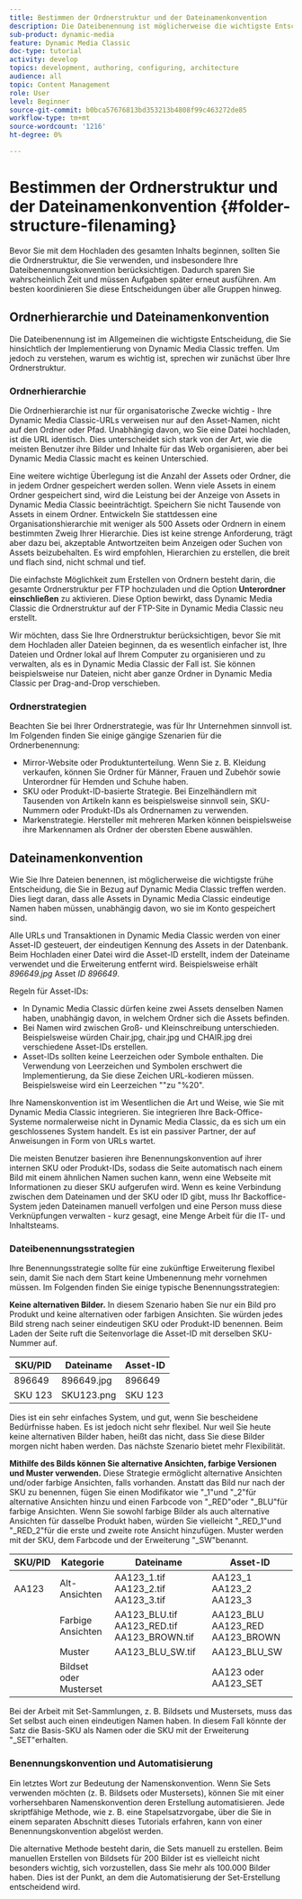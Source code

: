 ```yaml
---
title: Bestimmen der Ordnerstruktur und der Dateinamenkonvention
description: Die Dateibenennung ist möglicherweise die wichtigste Entscheidung, die Sie bei der Implementierung von Dynamic Media Classic treffen werden. Die Ordnerstruktur ist ebenfalls wichtig. Erfahren Sie, warum es so wichtig und möglich ist, Ansätze für Ihre Ordnerstruktur und Dateinamen zu finden.
sub-product: dynamic-media
feature: Dynamic Media Classic
doc-type: tutorial
activity: develop
topics: development, authoring, configuring, architecture
audience: all
topic: Content Management
role: User
level: Beginner
source-git-commit: b0bca57676813bd353213b4808f99c463272de85
workflow-type: tm+mt
source-wordcount: '1216'
ht-degree: 0%

---
```



# Bestimmen der Ordnerstruktur und der Dateinamenkonvention {#folder-structure-filenaming}

Bevor Sie mit dem Hochladen des gesamten Inhalts beginnen, sollten Sie die Ordnerstruktur, die Sie verwenden, und insbesondere Ihre Dateibenennungskonvention berücksichtigen. Dadurch sparen Sie wahrscheinlich Zeit und müssen Aufgaben später erneut ausführen. Am besten koordinieren Sie diese Entscheidungen über alle Gruppen hinweg.

## Ordnerhierarchie und Dateinamenkonvention

Die Dateibenennung ist im Allgemeinen die wichtigste Entscheidung, die Sie hinsichtlich der Implementierung von Dynamic Media Classic treffen. Um jedoch zu verstehen, warum es wichtig ist, sprechen wir zunächst über Ihre Ordnerstruktur.

### Ordnerhierarchie

Die Ordnerhierarchie ist nur für organisatorische Zwecke wichtig - Ihre Dynamic Media Classic-URLs verweisen nur auf den Asset-Namen, nicht auf den Ordner oder Pfad. Unabhängig davon, wo Sie eine Datei hochladen, ist die URL identisch. Dies unterscheidet sich stark von der Art, wie die meisten Benutzer ihre Bilder und Inhalte für das Web organisieren, aber bei Dynamic Media Classic macht es keinen Unterschied.

Eine weitere wichtige Überlegung ist die Anzahl der Assets oder Ordner, die in jedem Ordner gespeichert werden sollen. Wenn viele Assets in einem Ordner gespeichert sind, wird die Leistung bei der Anzeige von Assets in Dynamic Media Classic beeinträchtigt. Speichern Sie nicht Tausende von Assets in einem Ordner. Entwickeln Sie stattdessen eine Organisationshierarchie mit weniger als 500 Assets oder Ordnern in einem bestimmten Zweig Ihrer Hierarchie. Dies ist keine strenge Anforderung, trägt aber dazu bei, akzeptable Antwortzeiten beim Anzeigen oder Suchen von Assets beizubehalten. Es wird empfohlen, Hierarchien zu erstellen, die breit und flach sind, nicht schmal und tief.

Die einfachste Möglichkeit zum Erstellen von Ordnern besteht darin, die gesamte Ordnerstruktur per FTP hochzuladen und die Option **Unterordner einschließen** zu aktivieren. Diese Option bewirkt, dass Dynamic Media Classic die Ordnerstruktur auf der FTP-Site in Dynamic Media Classic neu erstellt.

Wir möchten, dass Sie Ihre Ordnerstruktur berücksichtigen, bevor Sie mit dem Hochladen aller Dateien beginnen, da es wesentlich einfacher ist, Ihre Dateien und Ordner lokal auf Ihrem Computer zu organisieren und zu verwalten, als es in Dynamic Media Classic der Fall ist. Sie können beispielsweise nur Dateien, nicht aber ganze Ordner in Dynamic Media Classic per Drag-and-Drop verschieben.

### Ordnerstrategien

Beachten Sie bei Ihrer Ordnerstrategie, was für Ihr Unternehmen sinnvoll ist. Im Folgenden finden Sie einige gängige Szenarien für die Ordnerbenennung:

- Mirror-Website oder Produktunterteilung. Wenn Sie z. B. Kleidung verkaufen, können Sie Ordner für Männer, Frauen und Zubehör sowie Unterordner für Hemden und Schuhe haben.
- SKU oder Produkt-ID-basierte Strategie. Bei Einzelhändlern mit Tausenden von Artikeln kann es beispielsweise sinnvoll sein, SKU-Nummern oder Produkt-IDs als Ordnernamen zu verwenden.
- Markenstrategie. Hersteller mit mehreren Marken können beispielsweise ihre Markennamen als Ordner der obersten Ebene auswählen.

## Dateinamenkonvention

Wie Sie Ihre Dateien benennen, ist möglicherweise die wichtigste frühe Entscheidung, die Sie in Bezug auf Dynamic Media Classic treffen werden. Dies liegt daran, dass alle Assets in Dynamic Media Classic eindeutige Namen haben müssen, unabhängig davon, wo sie im Konto gespeichert sind.

Alle URLs und Transaktionen in Dynamic Media Classic werden von einer Asset-ID gesteuert, der eindeutigen Kennung des Assets in der Datenbank. Beim Hochladen einer Datei wird die Asset-ID erstellt, indem der Dateiname verwendet und die Erweiterung entfernt wird. Beispielsweise erhält _896649.jpg_ Asset _ID 896649_.

Regeln für Asset-IDs:

- In Dynamic Media Classic dürfen keine zwei Assets denselben Namen haben, unabhängig davon, in welchem Ordner sich die Assets befinden.
- Bei Namen wird zwischen Groß- und Kleinschreibung unterschieden. Beispielsweise würden Chair.jpg, chair.jpg und CHAIR.jpg drei verschiedene Asset-IDs erstellen.
- Asset-IDs sollten keine Leerzeichen oder Symbole enthalten. Die Verwendung von Leerzeichen und Symbolen erschwert die Implementierung, da Sie diese Zeichen URL-kodieren müssen. Beispielsweise wird ein Leerzeichen &quot;&quot;zu &quot;%20&quot;.

Ihre Namenskonvention ist im Wesentlichen die Art und Weise, wie Sie mit Dynamic Media Classic integrieren. Sie integrieren Ihre Back-Office-Systeme normalerweise nicht in Dynamic Media Classic, da es sich um ein geschlossenes System handelt. Es ist ein passiver Partner, der auf Anweisungen in Form von URLs wartet.

Die meisten Benutzer basieren ihre Benennungskonvention auf ihrer internen SKU oder Produkt-IDs, sodass die Seite automatisch nach einem Bild mit einem ähnlichen Namen suchen kann, wenn eine Webseite mit Informationen zu dieser SKU aufgerufen wird. Wenn es keine Verbindung zwischen dem Dateinamen und der SKU oder ID gibt, muss Ihr Backoffice-System jeden Dateinamen manuell verfolgen und eine Person muss diese Verknüpfungen verwalten - kurz gesagt, eine Menge Arbeit für die IT- und Inhaltsteams.

### Dateibenennungsstrategien

Ihre Benennungsstrategie sollte für eine zukünftige Erweiterung flexibel sein, damit Sie nach dem Start keine Umbenennung mehr vornehmen müssen. Im Folgenden finden Sie einige typische Benennungsstrategien:

**Keine alternativen Bilder.** In diesem Szenario haben Sie nur ein Bild pro Produkt und keine alternativen oder farbigen Ansichten. Sie würden jedes Bild streng nach seiner eindeutigen SKU oder Produkt-ID benennen. Beim Laden der Seite ruft die Seitenvorlage die Asset-ID mit derselben SKU-Nummer auf.

| SKU/PID | Dateiname | Asset-ID |
| ------- | ---------- | -------- |
| 896649 | 896649.jpg | 896649 |
| SKU 123 | SKU123.png | SKU 123 |

Dies ist ein sehr einfaches System, und gut, wenn Sie bescheidene Bedürfnisse haben. Es ist jedoch nicht sehr flexibel. Nur weil Sie heute keine alternativen Bilder haben, heißt das nicht, dass Sie diese Bilder morgen nicht haben werden. Das nächste Szenario bietet mehr Flexibilität.

**Mithilfe des Bilds können Sie alternative Ansichten, farbige Versionen und Muster verwenden.** Diese Strategie ermöglicht alternative Ansichten und/oder farbige Ansichten, falls vorhanden. Anstatt das Bild nur nach der SKU zu benennen, fügen Sie einen Modifikator wie &quot;_1&quot;und &quot;_2&quot;für alternative Ansichten hinzu und einen Farbcode von &quot;_RED&quot;oder &quot;_BLU&quot;für farbige Ansichten. Wenn Sie sowohl farbige Bilder als auch alternative Ansichten für dasselbe Produkt haben, würden Sie vielleicht &quot;_RED_1&quot;und &quot;_RED_2&quot;für die erste und zweite rote Ansicht hinzufügen. Muster werden mit der SKU, dem Farbcode und der Erweiterung &quot;_SW&quot;benannt.

| SKU/PID | Kategorie | Dateiname | Asset-ID |
| ------- | ----------------------- | ------------------------------------------- | ------------------------------- |
| AA123 | Alt-Ansichten | AA123_1.tif AA123_2.tif AA123_3.tif | AA123_1 AA123_2 AA123_3 |
|  | Farbige Ansichten | AA123_BLU.tif AA123_RED.tif AA123_BROWN.tif | AA123_BLU AA123_RED AA123_BROWN |
|  | Muster | AA123_BLU_SW.tif | AA123_BLU_SW |
|  | Bildset oder Musterset |  | AA123 oder AA123_SET | — |

Bei der Arbeit mit Set-Sammlungen, z. B. Bildsets und Mustersets, muss das Set selbst auch einen eindeutigen Namen haben. In diesem Fall könnte der Satz die Basis-SKU als Namen oder die SKU mit der Erweiterung &quot;_SET&quot;erhalten.

### Benennungskonvention und Automatisierung

Ein letztes Wort zur Bedeutung der Namenskonvention. Wenn Sie Sets verwenden möchten (z. B. Bildsets oder Mustersets), können Sie mit einer vorhersehbaren Namenskonvention deren Erstellung automatisieren. Jede skriptfähige Methode, wie z. B. eine Stapelsatzvorgabe, über die Sie in einem separaten Abschnitt dieses Tutorials erfahren, kann von einer Benennungskonvention abgelöst werden.

Die alternative Methode besteht darin, die Sets manuell zu erstellen. Beim manuellen Erstellen von Bildsets für 200 Bilder ist es vielleicht nicht besonders wichtig, sich vorzustellen, dass Sie mehr als 100.000 Bilder haben. Dies ist der Punkt, an dem die Automatisierung der Set-Erstellung entscheidend wird.
